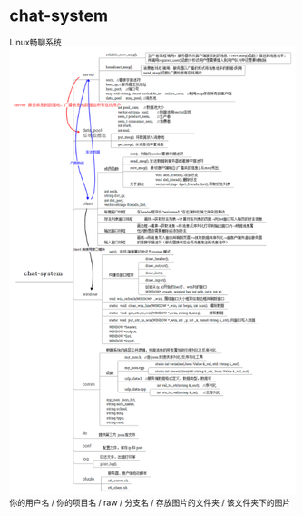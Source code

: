 # chat-system
Linux畅聊系统
![](https://github.com/Lynn-zhang/chat-system/raw/master/Project-Profile/chat-system.png)
你的用户名 / 你的项目名 / raw / 分支名 / 存放图片的文件夹 / 该文件夹下的图片
